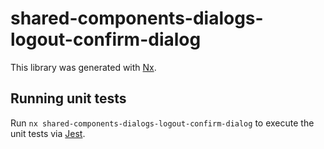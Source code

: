 # shared-components-dialogs-logout-confirm-dialog

This library was generated with [Nx](https://nx.dev).

## Running unit tests

Run `nx shared-components-dialogs-logout-confirm-dialog` to execute the unit tests via [Jest](https://jestjs.io).
